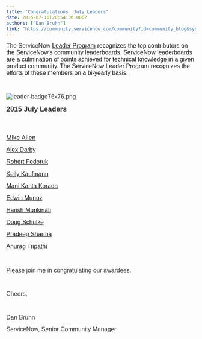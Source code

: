 ```yaml
---
title: "Congratulations  July Leaders"
date: 2015-07-16T20:54:30.000Z
authors: ["Dan Bruhn"]
link: "https://community.servicenow.com/community?id=community_blog&sys_id=615e6aaddbd0dbc01dcaf3231f961964"
---
```

<p style="font-size: 13.3333330154419px;"><span style="font-family: arial, helvetica, sans-serif; font-size: 12pt;"><span style="color: #333333; background: white;">The ServiceNow <a title="" _jive_internal="true" href="/community?id=community_static&sys_id=dbc3be65dbdc5bc0b322f4621f961993">Leader Program</a></span> recognizes the top contributors on the ServiceNow's community leaderboards. ServiceNow leaderboards are a culmination of points achieved for technical knowledge in a given product community. The ServiceNow Leader Program recognizes the efforts of these members on a bi-yearly basis.</span></p><p style="font-size: 13.3333330154419px;"><span style="font-size: 12pt; font-family: arial, helvetica, sans-serif; color: #333333; background: white;"><br/></span></p><p style="font-size: 13.3333330154419px;"><span style="font-size: 12pt; font-family: arial, helvetica, sans-serif; color: #333333; background: white;"><img  __jive_id="17144" alt="leader-badge76x76.png" class="jive-image image-3 jiveImage" src="3ce4c586db90130468c1fb651f961900.iix" style="height: auto;"/><br/></span></p><p style="font-size: 13.3333330154419px;"><span style="color: #333333; background: white; font-size: 14pt; font-family: arial, helvetica, sans-serif;"><strong>2015 July Leaders</strong></span></p><p style="font-size: 13.3333330154419px;"><span style="color: #333333; background: white; font-size: 14pt; font-family: arial, helvetica, sans-serif;"><strong><br/></strong></span></p><h2 style="font-size: 13.3333330154419px;"></h2><p><a __default_attr="3830" __jive_macro_name="user" class="jive_macro_user jive_macro" data-orig-content="&lt;span style=&quot;font-size: 12pt;&quot; data-mce-style=&quot;font-size: 12pt;&quot;&gt;Mike Allen&lt;/span&gt;" href="/community?id=community_user_profile&user=d1f0d2a1db981fc09c9ffb651f96196f" modifiedtitle="true" title="&lt;span style=&quot;font-size: 12pt;&quot;&gt;Mike Allen&lt;/span&gt;"><span style="font-size: 12pt;" data-mce-style="font-size: 12pt;">Mike Allen</span></a></p><p><span style="color: #333333; background: white; font-size: 12pt; font-family: arial, helvetica, sans-serif;"><a title="Alex Darby" __default_attr="22907" __jive_macro_name="user" class="jive_macro_user jive_macro" data-orig-content="Alex Darby" href="/community?id=community_user_profile&user=a7535e69db1c1fc09c9ffb651f9619ff">Alex Darby</a></span></p><p><span style="color: #333333; background: white; font-size: 12pt; font-family: arial, helvetica, sans-serif;"><a title="Robert Fedoruk" __default_attr="2291" __jive_macro_name="user" class="jive_macro_user jive_macro" data-orig-content="Robert Fedoruk" href="/community?id=community_user_profile&user=5aa25e6ddbd81fc09c9ffb651f961921">Robert Fedoruk</a></span></p><p><span style="color: #333333; background: white; font-size: 12pt; font-family: arial, helvetica, sans-serif;"><a __default_attr="21444" __jive_macro_name="user" class="jive_macro_user jive_macro" data-orig-content="Kelly Kaufmann" href="/community?id=community_user_profile&user=40415ea5db981fc09c9ffb651f961919" modifiedtitle="true" title="Kelly Kaufmann">Kelly Kaufmann</a></span></p><p><span style="color: #333333; background: white; font-size: 12pt; font-family: arial, helvetica, sans-serif;"><a __default_attr="36055" __jive_macro_name="user" class="jive_macro_user jive_macro" data-orig-content="Mani Kanta Korada" href="/community?id=community_user_profile&user=1a129625dbd81fc09c9ffb651f9619ea" modifiedtitle="true" title="Mani Kanta Korada">Mani Kanta Korada</a></span></p><p><span style="color: #333333; background: white; font-size: 12pt; font-family: arial, helvetica, sans-serif;"><a title="Edwin Munoz" __default_attr="27793" __jive_macro_name="user" class="jive_macro_user jive_macro" data-orig-content="Edwin Munoz" href="/community?id=community_user_profile&user=c010d625db581fc09c9ffb651f9619f5">Edwin Munoz</a></span></p><p><span style="color: #333333; background: white; font-size: 12pt; font-family: arial, helvetica, sans-serif;"><a title="Harish Murikinati" __default_attr="19887" __jive_macro_name="user" class="jive_macro_user jive_macro" data-orig-content="Harish Murikinati" href="/community?id=community_user_profile&user=3b339ae5db1c1fc09c9ffb651f96199b">Harish Murikinati</a></span></p><p><span style="color: #333333; background: white; font-size: 12pt; font-family: arial, helvetica, sans-serif;"><a title="Doug Schulze" __default_attr="2180" __jive_macro_name="user" class="jive_macro_user jive_macro" data-orig-content="Doug Schulze" href="/community?id=community_user_profile&user=5e12d625dbd81fc09c9ffb651f961912">Doug Schulze</a></span></p><p><span style="color: #333333; background: white; font-size: 12pt; font-family: arial, helvetica, sans-serif;"><a title="Pradeep Sharma" __default_attr="7836" __jive_macro_name="user" class="jive_macro_user jive_macro" data-orig-content="Pradeep Sharma" href="/community?id=community_user_profile&user=ce3fce65db181fc09c9ffb651f96192f">Pradeep Sharma</a></span></p><p><span style="color: #333333; background: white; font-size: 12pt; font-family: arial, helvetica, sans-serif;"><a title="Anurag Tripathi" __default_attr="28065" __jive_macro_name="user" class="jive_macro_user jive_macro" data-orig-content="Anurag Tripathi" href="/community?id=community_user_profile&user=c490d22ddb581fc09c9ffb651f961922">Anurag Tripathi</a><br/></span></p><p style="font-size: 13.3333330154419px;"><span style="color: #333333; background: white; font-size: 12pt; font-family: arial, helvetica, sans-serif;"><br/></span></p><p style="font-size: 13.3333330154419px;"><span style="color: #333333; background: white; font-size: 12pt; font-family: arial, helvetica, sans-serif;">Please join me in congratulating our awardees.</span></p><p style="font-size: 13.3333330154419px;"><span style="color: #333333; background: white; font-size: 12pt; font-family: arial, helvetica, sans-serif;"><br/></span></p><p style="font-size: 13.3333330154419px;"><span style="color: #333333; background: white; font-size: 12pt; font-family: arial, helvetica, sans-serif;">Cheers,</span></p><p style="font-size: 13.3333330154419px;"><span style="color: #333333; background: white; font-size: 12pt; font-family: arial, helvetica, sans-serif;"><br/></span></p><p style="font-size: 13.3333330154419px;"><span style="color: #333333; background: white; font-size: 12pt; font-family: arial, helvetica, sans-serif;">Dan Bruhn</span></p><p style="font-size: 13.3333330154419px;"><span style="color: #333333; background: white; font-size: 12pt; font-family: arial, helvetica, sans-serif;">ServiceNow, Senior Community Manager</span></p>